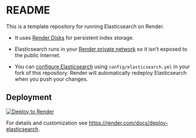 # README

This is a template repository for running Elasticsearch on Render.

* It uses [Render Disks](https://render.com/docs/disks) for persistent index storage.

* Elasticsearch runs in your [Render private network](https://render.com/docs/private-services) so it isn't exposed to the public Internet.

* You can [configure Elasticsearch](https://www.elastic.co/guide/en/elasticsearch/reference/current/settings.html) using `config/elasticsearch.yml` in your fork of this repository. Render will automatically redeploy Elasticsearch when you push your changes.

## Deployment

[![Deploy to Render](https://render.com/images/deploy-to-render-button.svg)](https://render.com/deploy)

For details and customization see https://render.com/docs/deploy-elasticsearch.
